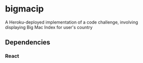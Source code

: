 # bigmacip

A Heroku-deployed implementation of a code challenge, involving displaying Big Mac Index for user's country

## Dependencies

### React

### 
